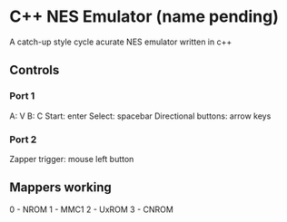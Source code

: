# C++ NES Emulator (name pending)

A catch-up style cycle acurate NES emulator written in c++

## Controls

### Port 1
A: V
B: C
Start: enter
Select: spacebar
Directional buttons: arrow keys

### Port 2
Zapper trigger: mouse left button

## Mappers working
0 - NROM
1 - MMC1
2 - UxROM
3 - CNROM